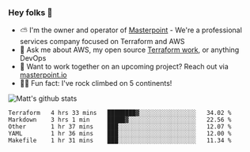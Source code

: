 

### Hey folks 👋

- ⛅️ I'm the owner and operator of [Masterpoint](https://masterpoint.io) - We're a professional services company focused on Terraform and AWS
- 💬 Ask me about AWS, my open source [Terraform work](https://github.com/masterpointio?q=terraform&type=&language=hcl), or anything DevOps
- 🔨 Want to work together on an upcoming project? Reach out via [masterpoint.io](https://masterpoint.io)
- 🧗‍♂️ Fun fact: I've rock climbed on 5 continents! 


![Matt's github stats](https://github-readme-stats.vercel.app/api?username=Gowiem&count_private=true&theme=cobalt&show_icons=true)

<!--START_SECTION:waka-->
```text
Terraform   4 hrs 33 mins   ████████▓░░░░░░░░░░░░░░░░   34.02 % 
Markdown    3 hrs 1 min     █████▓░░░░░░░░░░░░░░░░░░░   22.56 % 
Other       1 hr 37 mins    ███░░░░░░░░░░░░░░░░░░░░░░   12.07 % 
YAML        1 hr 36 mins    ███░░░░░░░░░░░░░░░░░░░░░░   12.00 % 
Makefile    1 hr 31 mins    ███░░░░░░░░░░░░░░░░░░░░░░   11.34 % 
```
<!--END_SECTION:waka-->

